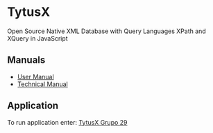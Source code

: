 # TytusX
Open Source Native XML Database with Query Languages XPath and XQuery in JavaScript

## Manuals
  - [User Manual](https://github.com/tytusdb/tytusx/blob/main/20211SVAC/G29/src/manuales/usuario.md)
  - [Technical Manual](https://github.com/tytusdb/tytusx/blob/main/20211SVAC/G29/src/manuales/tecnico.md)

## Application

To run application enter: [TytusX Grupo 29](https://tytusdb.github.io/tytusx/20211SVAC/G29/)
